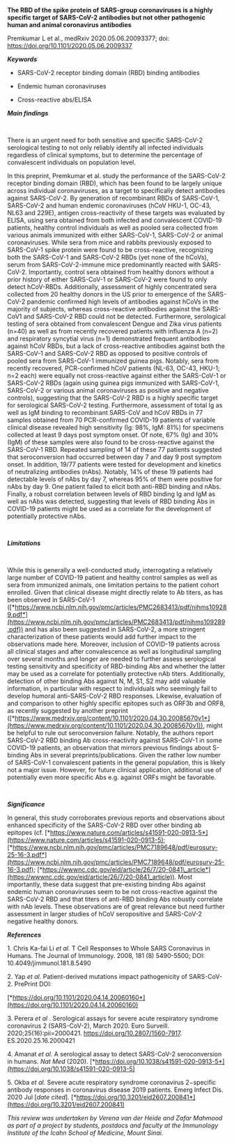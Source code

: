 **The RBD of the spike protein of SARS-group coronaviruses is a highly
specific target of SARS-CoV-2 antibodies but not other pathogenic human
and animal coronavirus antibodies**

Premkumar L et al., medRxiv 2020.05.06.20093377; doi:
https://doi.org/10.1101/2020.05.06.2009337

***Keywords***

-   SARS-CoV-2 receptor binding domain (RBD) binding antibodies

-   Endemic human coronaviruses

-   Cross-reactive abs/ELISA 

***Main findings***

 

There is an urgent need for both sensitive and specific SARS-CoV-2
serological testing to not only reliably identify all infected
individuals regardless of clinical symptoms, but to determine the
percentage of convalescent individuals on population level.

In this preprint, Premkumar et al. study the performance of the
SARS-CoV-2 receptor binding domain (RBD), which has been found to be
largely unique across individual coronaviruses, as a target to
specifically detect antibodies against SARS-CoV-2. By generation of
recombinant RBDs of SARS-CoV-1, SARS-CoV-2 and human endemic
coronaviruses (hCoV HKU-1, OC-43, NL63 and 229E), antigen
cross-reactivity of these targets was evaluated by ELISA, using sera
obtained from both infected and convalescent COVID-19 patients, healthy
control individuals as well as pooled sera collected from various
animals immunized with either SARS-CoV-1, SARS-CoV-2 or animal
coronaviruses. While sera from mice and rabbits previously exposed to
SARS-CoV-1 spike protein were found to be cross-reactive, recognizing
both the SARS-CoV-1 and SARS-CoV-2 RBDs (yet none of the hCoVs), serum
from SARS-CoV-2-immune mice predominantly reacted with SARS-CoV-2.
Importantly, control sera obtained from healthy donors without a prior
history of either SARS-CoV-1 or SARS-CoV-2 were found to only detect
hCoV-RBDs. Additionally, assessment of highly concentrated sera
collected from 20 healthy donors in the US prior to emergence of the
SARS-CoV-2 pandemic confirmed high levels of antibodies against hCoVs in
the majority of subjects, whereas cross-reactive antibodies against the
SARS-CoV1 and SARS-CoV-2 RBD could not be detected. Furthermore,
serological testing of sera obtained from convalescent Dengue and Zika
virus patients (n=40) as well as from recently recovered patients with
influenza A (n=2) and respiratory syncytial virus (n=1) demonstrated
frequent antibodies against hCoV RBDs, but a lack of cross-reactive
antibodies against both the SARS-CoV-1 and SARS-CoV-2 RBD as opposed to
positive controls of pooled sera from SARS-CoV-1 immunized guinea pigs.
Notably, sera from recently recovered, PCR-confirmed hCoV patients
(NL-63, OC-43, HKU-1; n=2 each) were equally not cross-reactive against
either the SARS-CoV-1 or SARS-CoV-2 RBDs (again using guinea pigs
immunized with SARS-CoV-1, SARS-CoV-2 or various animal coronaviruses as
positive and negative controls), suggesting that the SARS-CoV-2 RBD is a
highly specific target for serological SARS-CoV-2 testing. Furthermore,
assessment of total Ig as well as IgM binding to recombinant SARS-CoV
and hCoV RBDs in 77 samples obtained from 70 PCR-confirmed COVID-19
patients of variable clinical disease revealed high sensitivity (Ig:
98%, IgM: 81%) for specimens collected at least 9 days post symptom
onset. Of note, 67% (Ig) and 30% (IgM) of these samples were also found
to be cross-reactive against the SARS-CoV-1 RBD. Repeated sampling of 14
of these 77 patients suggested that seroconversion had occurred between
day 7 and day 9 post symptom onset. In addition, 19/77 patients were
tested for development and kinetics of neutralizing antibodies (nAbs).
Notably, 14% of these 19 patients had detectable levels of nAbs by day
7, whereas 95% of them were positive for nAbs by day 9. One patient
failed to elicit both anti-RBD binding and nAbs. Finally, a robust
correlation between levels of RBD binding Ig and IgM as well as nAbs was
detected, suggesting that levels of RBD binding Abs in COVID-19 patients
might be used as a correlate for the development of potentially
protective nAbs.           

 

***Limitations***

 

While this is generally a well-conducted study, interrogating a
relatively large number of COVID-19 patient and healthy control samples
as well as sera from immunized animals, one limitation pertains to the
patient cohort enrolled. Given that clinical disease might directly
relate to Ab titers, as has been observed in SARS-CoV-1
([*https://www.ncbi.nlm.nih.gov/pmc/articles/PMC2683413/pdf/nihms109289.pdf*](https://www.ncbi.nlm.nih.gov/pmc/articles/PMC2683413/pdf/nihms109289.pdf))
and has also been suggested in SARS-CoV-2, a more stringent
characterization of these patients would add further impact to the
observations made here. Moreover, inclusion of COVID-19 patients across
all clinical stages and after convalescence as well as longitudinal
sampling over several months and longer are needed to further assess
serological testing sensitivity and specificity of RBD-binding Abs and
whether the latter may be used as a correlate for potentially protective
nAb titers. Additionally, detection of other binding Abs against N, M,
S1, S2 may add valuable information, in particular with respect to
individuals who seemingly fail to develop humoral anti-SARS-CoV-2 RBD
responses. Likewise, evaluation of and comparison to other highly
specific epitopes such as ORF3b and ORF8, as recently suggested by
another preprint
([*https://www.medrxiv.org/content/10.1101/2020.04.30.20085670v1*](https://www.medrxiv.org/content/10.1101/2020.04.30.20085670v1)),
might be helpful to rule out seroconversion failure. Notably, the
authors report SARS-CoV-2 RBD binding Ab cross-reactivity against
SARS-CoV-1 in some COVID-19 patients, an observation that mirrors
previous findings about S-binding Abs in several preprints/publications.
Given the rather low number of SARS-CoV-1 convalescent patients in the
general population, this is likely not a major issue. However, for
future clinical application, additional use of potentially even more
specific Abs e.g. against ORFs might be favorable. 

 

***Significance***

In general, this study corroborates previous reports and observations
about enhanced specificity of the SARS-CoV-2 RBD over other binding ab
epitopes (cf.
[*https://www.nature.com/articles/s41591-020-0913-5*](https://www.nature.com/articles/s41591-020-0913-5);
[*https://www.ncbi.nlm.nih.gov/pmc/articles/PMC7189648/pdf/eurosurv-25-16-3.pdf*](https://www.ncbi.nlm.nih.gov/pmc/articles/PMC7189648/pdf/eurosurv-25-16-3.pdf);
[*https://wwwnc.cdc.gov/eid/article/26/7/20-0841\_article*](https://wwwnc.cdc.gov/eid/article/26/7/20-0841_article)).
Most importantly, these data suggest that pre-existing binding Abs
against endemic human coronaviruses seem to be not cross-reactive
against the SARS-CoV-2 RBD and that titers of anti-RBD binding Abs
robustly correlate with nAb levels. These observations are of great
relevance but need further assessment in larger studies of hCoV
seropositive and SARS-CoV-2 negative healthy donors. 

***References***

1\. Chris Ka-fai Li *et al.* T Cell Responses to Whole SARS Coronavirus
in Humans. The Journal of Immunology. 2008, 181 (8) 5490-5500; DOI:
10.4049/jimmunol.181.8.5490

2\. Yap *et al.* Patient-derived mutations impact pathogenicity of
SARS-CoV-2. PrePrint DOI:

[*https://doi.org/10.1101/2020.04.14.20060160*](https://doi.org/10.1101/2020.04.14.20060160)

3\. Perera *et al* . Serological assays for severe acute respiratory
syndrome coronavirus 2 (SARS-CoV-2), March 2020. Euro Surveill.
2020;25(16):pii=2000421. https://doi.org/10.2807/1560-7917.
ES.2020.25.16.2000421

4\. Amanat *et al.* A serological assay to detect SARS-CoV-2
seroconversion in humans. *Nat Med* (2020).
[*https://doi.org/10.1038/s41591-020-0913-5*](https://doi.org/10.1038/s41591-020-0913-5)

5\. Okba *et al.* Severe acute respiratory syndrome coronavirus
2−specific antibody responses in coronavirus disease 2019 patients.
Emerg Infect Dis. 2020 Jul \[*date cited*\].
[*https://doi.org/10.3201/eid2607.200841*](https://doi.org/10.3201/eid2607.200841)

*This review was undertaken by Verena van der Heide and Zafar Mahmood as
part of a project by students, postdocs and faculty at the Immunology
Institute of the Icahn School of Medicine, Mount Sinai.*
